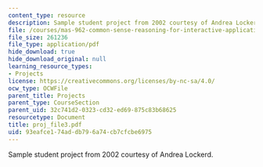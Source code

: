 ```yaml
---
content_type: resource
description: Sample student project from 2002 courtesy of Andrea Lockerd.
file: /courses/mas-962-common-sense-reasoning-for-interactive-applications-fall-2006/93eafce174addb796a74cb7cfcbe6975_proj_file3.pdf
file_size: 261236
file_type: application/pdf
hide_download: true
hide_download_original: null
learning_resource_types:
- Projects
license: https://creativecommons.org/licenses/by-nc-sa/4.0/
ocw_type: OCWFile
parent_title: Projects
parent_type: CourseSection
parent_uid: 32c741d2-0323-cd32-ed69-875c83b68625
resourcetype: Document
title: proj_file3.pdf
uid: 93eafce1-74ad-db79-6a74-cb7cfcbe6975
---
```

Sample student project from 2002 courtesy of Andrea Lockerd.